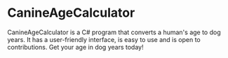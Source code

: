 # CanineAgeCalculator
CanineAgeCalculator is a C# program that converts a human's age to dog years. It has a user-friendly interface, is easy to use and is open to contributions. Get your age in dog years today!
